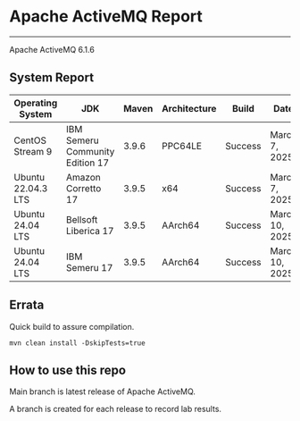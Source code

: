 # Apache ActiveMQ Report
--- 

Apache ActiveMQ 6.1.6

## System Report

| Operating System    | JDK       | Maven | Architecture | Build | Date  | Notes |
|---------------------|-----------|-------|--------------|-------|-------|-------|
| CentOS Stream 9         | IBM Semeru Community Edition 17   | 3.9.6 | PPC64LE      | Success | March 7, 2025 | A few unstable unit tests. |
| Ubuntu 22.04.3 LTS          | Amazon Corretto 17   | 3.9.5 | x64      | Success | March 7, 2025| Errors in AMQP, All Jar Bundle, Web Demo, and Assembly |
| Ubuntu 24.04 LTS          | Bellsoft Liberica 17   | 3.9.5 | AArch64      | Success  | March 10, 2025 | HTTP Protocol Unit test failure. |
| Ubuntu 24.04 LTS          | IBM Semeru 17   | 3.9.5 | AArch64      |Success  | March 10, 2025| Failed unit tests: MBeanWithAuditLog, TopicSubscriptionInFlightMessageSizeTest, UsageBlockedDispatchTest |


## Errata


Quick build to assure compilation. 
```
mvn clean install -DskipTests=true
```

## How to use this repo

Main branch is latest release of Apache ActiveMQ.

A branch is created for each release to record lab results.
